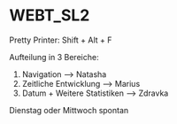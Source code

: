 # WEBT_SL2

Pretty Printer: Shift + Alt + F

Aufteilung in 3 Bereiche: 
1. Navigation --> Natasha 
2. Zeitliche Entwicklung --> Marius 
3. Datum + Weitere Statistiken --> Zdravka 

Dienstag oder Mittwoch spontan 
